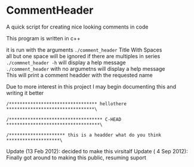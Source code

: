 CommentHeader
=============

A quick script for creating nice looking comments in code




This program is written in c++

it is run with the arguments `./comment_header` Title With Spaces  
all but one space will be ignored if there are multiples in series  
`./commnet_header -h` will display a help message  
`./comment_header` with no argumetns will display a help message  
This will print a comment headder with the requested name  

Due to more interest in this project I may begin documenting this and writing it better


`/********************************* hellothere *********************************\`

`/*********************************** C-HEAD ***********************************\`

`/********************* this is a headder what do you think ********************\`

Update (13 Feb 2012): decided to make this virsitalf
Update ( 4 Sep 2012): Finally got around to making this public, resuming suport

